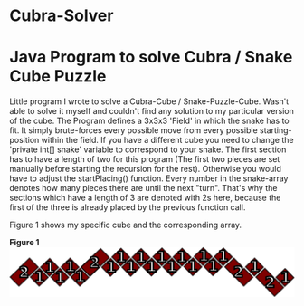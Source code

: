 # Cubra-Solver
<h1>Java Program to solve Cubra / Snake Cube Puzzle</h1>

Little program I wrote to solve a Cubra-Cube / Snake-Puzzle-Cube.
Wasn't able to solve it myself and couldn't find any solution to my particular version of the cube. 
The Program defines a 3x3x3 'Field' in which the snake has to fit. It simply brute-forces every possible
move from every possible starting-position within the field. If you  have a different cube you need to 
change the 'private int[] snake' variable to correspond to your snake. The first section has to have 
a length of two for this program (The first two pieces are set manually before starting the recursion 
for the rest). Otherwise you would have to adjust the startPlacing() function. Every number in the 
snake-array denotes how many pieces there are until the next "turn". That's why the sections which 
have a length of 3 are denoted with 2s here, because the first of the three is already placed by the 
previous function call. 

Figure 1 shows my specific cube and the corresponding array.

<b>Figure 1</b>
<img src='CubraSchema.png'/>
